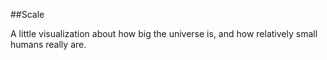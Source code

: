 ##Scale

A little visualization about how big the universe is, and how relatively small humans really are.
